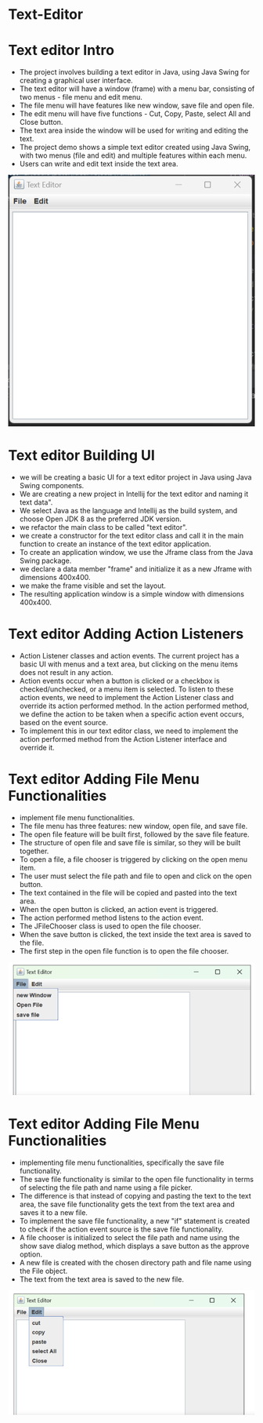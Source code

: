 # Text-Editor
# **Text editor Intro**
* The project involves building a text editor in Java, using Java Swing for creating a graphical user interface.
* The text editor will have a window (frame) with a menu bar, consisting of two menus - file menu and edit menu.
* The file menu will have features like new window, save file and open file.
* The edit menu will have five functions - Cut, Copy, Paste, select All and Close button.
* The text area inside the window will be used for writing and editing the text.
* The project demo shows a simple text editor created using Java Swing, with two menus (file and edit) and multiple features within each menu.
* Users can write and edit text inside the text area.

![Image](textmain.png)

# **Text editor Building UI**
* we will be creating a basic UI for a text editor project in Java using Java Swing components.
* We are creating a new project in Intellij for the text editor and naming it text data".
* We select Java as the language and Intellij as the build system, and choose Open JDK 8 as the preferred JDK version.
* we refactor the main class to be called "text editor".
* we create a constructor for the text editor class and call it in the main function to create an instance of the text editor application.
* To create an application window, we use the Jframe class from the Java Swing package.
* we declare a data member "frame" and initialize it as a new Jframe with dimensions 400x400.
* we make the frame visible and set the layout.
* The resulting application window is a simple window with dimensions 400x400.

# **Text editor Adding Action Listeners**
* Action Listener classes and action events. The current project has a basic UI with menus and a text area, but clicking on the menu items does not result in any action.
* Action events occur when a button is clicked or a checkbox is checked/unchecked, or a menu item is selected. To listen to these action events, we need to implement the Action Listener class and override its action performed method. In the action performed method, we define the action to be taken when a specific action event occurs, based on the event source.
* To implement this in our text editor class, we need to implement the action performed method from the Action Listener interface and override it.

# **Text editor Adding File Menu Functionalities**
* implement file menu functionalities.
* The file menu has three features: new window, open file, and save file.
* The open file feature will be built first, followed by the save file feature.
* The structure of open file and save file is similar, so they will be built together.
* To open a file, a file chooser is triggered by clicking on the open menu item.
* The user must select the file path and file to open and click on the open button.
* The text contained in the file will be copied and pasted into the text area.
* When the open button is clicked, an action event is triggered.
* The action performed method listens to the action event.
* The JFileChooser class is used to open the file chooser.
* When the save button is clicked, the text inside the text area is saved to the file.
* The first step in the open file function is to open the file chooser.
  
![Image](filemenu.png)

# **Text editor Adding File Menu Functionalities**
* implementing file menu functionalities, specifically the save file functionality.
* The save file functionality is similar to the open file functionality in terms of selecting the file path and name using a file picker.
* The difference is that instead of copying and pasting the text to the text area, the save file functionality gets the text from the text area and saves it to a new file.
* To implement the save file functionality, a new "if" statement is created to check if the action event source is the save file functionality.
* A file chooser is initialized to select the file path and name using the show save dialog method, which displays a save button as the approve option.
* A new file is created with the chosen directory path and file name using the File object.
* The text from the text area is saved to the new file.
 
![Image](editmenu.png)
